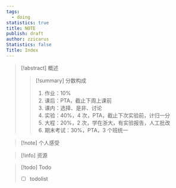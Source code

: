 ```yaml
---
tags:
  - doing
statistics: true
title: NOTE
publish: draft
author: zzicarus
Statistics: false
Title: Index
---
```

>[!abstract] 概述
>>[!summary] 分数构成
>>1. 作业：10%
>>	1. 课后：PTA，截⽌下周上课前
>>	2. 课内：选择、是⾮、讨论
>>2. 实验：40%，4 次，PTA，截⽌下次实验前，计归⼀分
>>3. 大程：20%，2 次，学在浙⼤，有实验报告，⼈⼯批改
>>4. 期末考试：30%，PTA，3 个班统⼀

>[!note] 个人感受

>[!info] 资源

>[!todo] Todo
>- [ ] todolist
